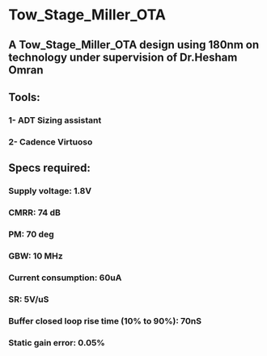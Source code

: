 # Tow_Stage_Miller_OTA
## A Tow_Stage_Miller_OTA design using 180nm on technology under supervision of Dr.Hesham Omran
## Tools:
  ### 1- ADT Sizing assistant
  ### 2- Cadence Virtuoso
## Specs required:
### Supply voltage: 1.8V
### CMRR: 74 dB
### PM: 70 deg
### GBW: 10 MHz
### Current consumption: 60uA
### SR: 5V/uS
### Buffer closed loop rise time (10% to 90%): 70nS
### Static gain error: 0.05%
